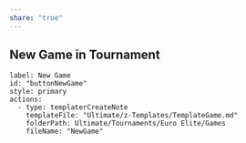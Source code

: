 ```yaml
---
share: "true"
---
```

## New Game in Tournament
```meta-bind-button
label: New Game
id: "buttonNewGame"
style: primary
actions:
  - type: templaterCreateNote
    templateFile: "Ultimate/z-Templates/TemplateGame.md"
    folderPath: Ultimate/Tournaments/Euro Elite/Games
    fileName: "NewGame"
```
